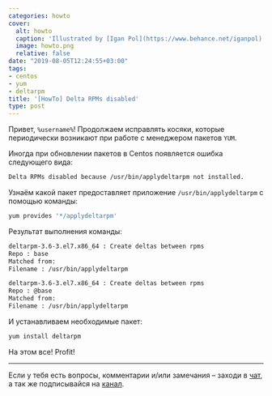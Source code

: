 ```yaml
---
categories: howto
cover:
  alt: howto
  caption: 'Illustrated by [Igan Pol](https://www.behance.net/iganpol)'
  image: howto.png
  relative: false
date: "2019-08-05T12:24:55+03:00"
tags:
- centos
- yum
- deltarpm
title: '[HowTo] Delta RPMs disabled'
type: post
---
```


Привет, `%username%`! Продолжаем исправлять косяки, которые периодически возникают при работе с менеджером пакетов `YUM`.

Иногда при обновлении пакетов в Centos появляется ошибка следующего вида:

```bash
Delta RPMs disabled because /usr/bin/applydeltarpm not installed.
```

Узнаём какой пакет предоставляет приложение `/usr/bin/applydeltarpm` с помощью команды:

```bash
yum provides '*/applydeltarpm'
```

Результат выполнения команды:

```bash
deltarpm-3.6-3.el7.x86_64 : Create deltas between rpms
Repo : base
Matched from:
Filename : /usr/bin/applydeltarpm

deltarpm-3.6-3.el7.x86_64 : Create deltas between rpms
Repo : @base
Matched from:
Filename : /usr/bin/applydeltarpm
```

И устанавливаем необходимые пакет:

```bash
yum install deltarpm
```

На этом все! Profit!

---
Если у тебя есть вопросы, комментарии и/или замечания – заходи в [чат](https://ttttt.me/jtprogru_chat), а так же подписывайся на [канал](https://ttttt.me/jtprogru_channel).

